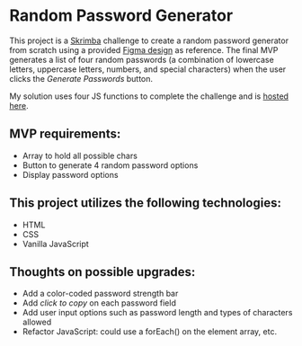 # Random Password Generator

This project is a [Skrimba](https://scrimba.com/) challenge to create a random password generator from scratch using a provided [Figma design](https://www.figma.com/file/YRO9Iw5IYaOorjnRyNz4bV/Random-Password-Generator?node-id=0%3A1) as reference. The final MVP generates a list of four random passwords (a combination of lowercase letters, uppercase letters, numbers, and special characters) when the user clicks the _Generate Passwords_ button.

My solution uses four JS functions to complete the challenge and is [hosted here](https://redirwin.github.io/password-generator/).

## MVP requirements:

- Array to hold all possible chars
- Button to generate 4 random password options
- Display password options

## This project utilizes the following technologies:

- HTML
- CSS
- Vanilla JavaScript

## Thoughts on possible upgrades:

- Add a color-coded password strength bar
- Add _click to copy_ on each password field
- Add user input options such as password length and types of characters allowed
- Refactor JavaScript: could use a forEach() on the element array, etc.
